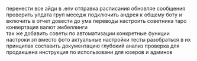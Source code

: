перенести все айди в .env
отправка расписания обновляе сообщения 
проверить упдата груп меседж 
подключить андрея к общему боту и включить в отчет
довести до ума переводы 
настроить советника 
таро 
конвертация валют 
эмбеллинги  
так же добавить советы по автоматизации конкретные функции 
настроки зп вместо фото актуальные настройки 
тесты разобраться в их принципах 
составить документацию 
глубокий анализ 
проверка для продакшена 
инструкция по использовани для юзеров и админов 
